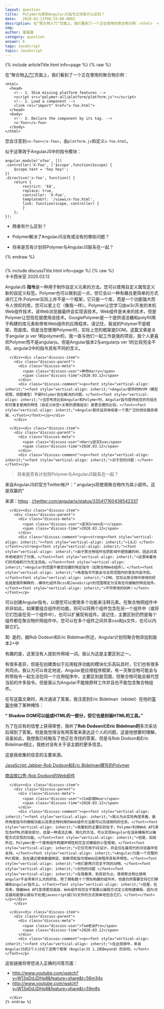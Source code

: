 ```yaml
---
layout: question
title:  Polymer元素和AngularJS指令之间有什么区别？
date:   2020-03-12T08:15:00.000Z
description: 在“聚合物入门”页面上，我们看到了一个正在使用的聚合物示例：<html>  <head>    <\!-- 1. Shim missing plat...
img: 
author: 蛋蛋猿
category: question
answer: 6
tags: JavaScript
topic: JavaScript
---
```

<div class="article-root">
  <div class="article">
    {% include articleTitle.html info=page %}
    {% raw %}
    <div class="article-content"><p><font style="vertical-align: inherit;"><font style="vertical-align: inherit;">在“聚合物</font></font><a href="http://www.polymer-project.org/docs/start/usingelements.html" rel="noreferrer"><font style="vertical-align: inherit;"><font style="vertical-align: inherit;">入门”</font></font></a><font style="vertical-align: inherit;"><font style="vertical-align: inherit;">页面上，我们看到了一个正在使用的聚合物示例：</font></font></p>

<pre><code>&lt;html&gt;<font></font>
  &lt;head&gt;<font></font>
    &lt;!-- 1. Shim missing platform features --&gt;<font></font>
    &lt;script src="polymer-all/platform/platform.js"&gt;&lt;/script&gt;<font></font>
    &lt;!-- 2. Load a component --&gt;<font></font>
    &lt;link rel="import" href="x-foo.html"&gt;<font></font>
  &lt;/head&gt;<font></font>
  &lt;body&gt;<font></font>
    &lt;!-- 3. Declare the component by its tag. --&gt;<font></font>
    &lt;x-foo&gt;&lt;/x-foo&gt;<font></font>
  &lt;/body&gt;<font></font>
&lt;/html&gt;<font></font>
</code></pre>

<p><font style="vertical-align: inherit;"><font style="vertical-align: inherit;">您会注意到</font></font><code>&lt;x-foo&gt;&lt;/x-foo&gt;</code><font style="vertical-align: inherit;"><font style="vertical-align: inherit;">，由</font></font><code>platform.js</code><font style="vertical-align: inherit;"><font style="vertical-align: inherit;">和</font><font style="vertical-align: inherit;">定义</font></font><code>x-foo.html</code><font style="vertical-align: inherit;"><font style="vertical-align: inherit;">。</font></font></p>

<p><font style="vertical-align: inherit;"><font style="vertical-align: inherit;">似乎这等效于AngularJS中的指令模块：</font></font></p>

<pre><code>angular.module('xfoo', [])<font></font>
.controller('X-Foo', ['$scope',function($scope) {<font></font>
    $scope.text = 'hey hey!';<font></font>
})<font></font>
.directive('x-foo', function() {<font></font>
    return {<font></font>
        restrict: 'EA',<font></font>
        replace: true,<font></font>
        controller: 'X-Foo',<font></font>
        templateUrl: '/views/x-foo.html',<font></font>
        link: function(scope, controller) {<font></font>
        }<font></font>
    };<font></font>
});<font></font>
</code></pre>

<ul>
<li><p><font style="vertical-align: inherit;"><font style="vertical-align: inherit;">两者有什么区别？</font></font></p></li>
<li><p><font style="vertical-align: inherit;"><font style="vertical-align: inherit;">Polymer解决了AngularJS没有或没有的哪些问题？</font></font></p></li>
<li><p><font style="vertical-align: inherit;"><font style="vertical-align: inherit;">将来是否有计划将Polymer与AngularJS联系在一起？</font></font></p></li>
</ul></div>
    {% endraw %}
  </div>
  <p style="height: 0;width:0;overflow: hidden;"> 第1115篇《Polymer元素和AngularJS指令之间有什么区别？》来自Winter(https://github.com/aiyld/aiyld.github.io)的站点</p>
  <div class="discuss-wrapper">
    {% include discussTitle.html info=page %}
    {% raw %}
    <div class="discuss-item">
        <div class="discuss-parent">
          <div class="discuss-meta">
            <span class="discuss-user">卡卡西米亚</span>
            <span class="discuss-time">2020.03.12</span>
          </div>
          <div class="discuss-comment"><p><font style="vertical-align: inherit;"><font style="vertical-align: inherit;">AngularJS </font></font><strong><font style="vertical-align: inherit;"><font style="vertical-align: inherit;">指令</font></font></strong><font style="vertical-align: inherit;"><font style="vertical-align: inherit;">是一种用于制作自定义元素的方法。</font><font style="vertical-align: inherit;">您可以使用自定义属性定义新的自定义标签。</font><font style="vertical-align: inherit;">Polymer也可以做到这一点，但它会以一种有趣且更简单的方式进行工作.Polymer实际上并不是一个框架，它只是一个库，而是一个功能强大而令人惊叹的库，您可以爱上它（像我一样）。</font><font style="vertical-align: inherit;">Polymer让您学习由w3c开发的本机Web组件技术，该Web浏览器最终会实现该技术。Web组件是未来的技术，但是Polymer让您现在就使用该技术。GooglePolymer是一个提供语法糖和polyfill用于构建的库元素和带有Web组件的应用程序。请记住，我说的Polymer不是框架，而是库。但是当您使用Polymer时，实际上您的框架是DOM。</font><font style="vertical-align: inherit;">这篇文章是关于angular js ver 1和polymer的，我一直与他们一起工作是我的项目，我个人更喜欢Polymer而不是angularjs。</font><font style="vertical-align: inherit;">但是Angular版本2与angularjs ver 1的比较完全不同。angular2中的指令具有不同的含义。</font></font></p></div>
        </div>
        
      </div><div class="discuss-item">
        <div class="discuss-parent">
          <div class="discuss-meta">
            <span class="discuss-user">神奇Harry</span>
            <span class="discuss-time">2020.03.12</span>
          </div>
          <div class="discuss-comment"><p><font style="vertical-align: inherit;"><font style="vertical-align: inherit;">Angular提供的MVVM（模型视图，视图模型）不是Polymer旨在解决的问题。</font><font style="vertical-align: inherit;">当您考虑比较Angular和Polymer时，Angular指令提供给您的可组合和可重复使用的特性（自定义标签+关联的逻辑组合）是更合理的比较。</font><font style="vertical-align: inherit;">Angular是并且将继续是一个更广泛的目标服务框架。</font></font></p></div>
        </div>
        
      </div><div class="discuss-item">
        <div class="discuss-parent">
          <div class="discuss-meta">
            <span class="discuss-user">Harry逆天Eva</span>
            <span class="discuss-time">2020.03.12</span>
          </div>
          <div class="discuss-comment"><p><font style="vertical-align: inherit;"><font style="vertical-align: inherit;">对于您的问题：</font></font></p>

<blockquote>
  <p><font style="vertical-align: inherit;"><font style="vertical-align: inherit;">将来是否有计划将Polymer与AngularJS联系在一起？</font></font></p>
</blockquote>

<p><font style="vertical-align: inherit;"><font style="vertical-align: inherit;">来自AngularJS的官方Twitter帐户：“ angularjs将使用聚合物作为其小部件。这是双赢的”</font></font></p>

<p><font style="vertical-align: inherit;"><font style="vertical-align: inherit;">来源：</font><a href="https://twitter.com/angularjs/status/335417160438542337"><font style="vertical-align: inherit;">https</font></a><font style="vertical-align: inherit;"> : </font></font><a href="https://twitter.com/angularjs/status/335417160438542337"><font style="vertical-align: inherit;"><font style="vertical-align: inherit;">//twitter.com/angularjs/status/335417160438542337</font></font></a></p></div>
        </div>
        
      </div><div class="discuss-item">
        <div class="discuss-parent">
          <div class="discuss-meta">
            <span class="discuss-user">逆天Green古一</span>
            <span class="discuss-time">2020.03.12</span>
          </div>
          <div class="discuss-comment"><p><strong><font style="vertical-align: inherit;"><font style="vertical-align: inherit;">1＆2）</font></font></strong><font style="vertical-align: inherit;"><font style="vertical-align: inherit;">由于聚合物组件在阴影域中是隐藏的树，因此对其作用域进行了分类。</font><font style="vertical-align: inherit;">这意味着他们的风格和行为无法流血。</font><font style="vertical-align: inherit;">Angular的范围不像您创建的特定指令（如聚合物Web组件）。</font><font style="vertical-align: inherit;">角度指令可能会与全局范围内的某些内容冲突。</font><font style="vertical-align: inherit;">IMO，您将从聚合物中获得的好处就是我所解释的..模块化组件将css和JavaScript的范围限定为没有任何接触的特定组件。</font><font style="vertical-align: inherit;">不可修改的DOM！</font></font></p>

<p><font style="vertical-align: inherit;"><font style="vertical-align: inherit;">可以创建Angular指令，以便您可以使用多个功能来注释元素。</font><font style="vertical-align: inherit;">在聚合物网组件中并非如此。</font><font style="vertical-align: inherit;">如果要组合组件的功能，则可以将两个组件包含在另一个组件中（或将它们包装在另一个组件中），也可以扩展现有组件。</font><font style="vertical-align: inherit;">请记住，主要区别仍然是每个组件都在聚合物纤网组件中。</font><font style="vertical-align: inherit;">您可以在多个组件之间共享css和js文件，也可以内联它们。</font></font></p>

<p><strong><font style="vertical-align: inherit;"><font style="vertical-align: inherit;">3）</font></font></strong><font style="vertical-align: inherit;"><font style="vertical-align: inherit;">是的，据Rob Dodson和Eric Bidelman所述，Angular计划将聚合物添加到版本2+中</font></font></p>

<p><font style="vertical-align: inherit;"><font style="vertical-align: inherit;">有趣的是，这里没有人提到作用域一词。</font><font style="vertical-align: inherit;">我认为这是主要区别之一。</font></font></p>

<p><font style="vertical-align: inherit;"><font style="vertical-align: inherit;">有很多差异，但是在创建类似于应用程序功能的模块化乐高玩具时，它们也有很多共同点。</font><font style="vertical-align: inherit;">我认为可以肯定地说，Angular是应用程序框架，有一天聚合物可能会与附带指令一起生活在同一个应用程序中，主要区别是范围，但聚合物可能会替代您当前的许多指令。</font><font style="vertical-align: inherit;">但是我认为Angular不能按原样工作并且也不能包含聚合物组件。</font></font></p>

<p><font style="vertical-align: inherit;"><font style="vertical-align: inherit;">在写这篇文章时，再次通读了答案，我注意到Eric Bidelman（ebidel）在他的</font></font><a href="https://stackoverflow.com/a/18092637/345078"><font style="vertical-align: inherit;"><font style="vertical-align: inherit;">答案中</font></font></a><font style="vertical-align: inherit;"><font style="vertical-align: inherit;">做了某种掩饰</font><font style="vertical-align: inherit;">：</font></font></p>

<p><strong><font style="vertical-align: inherit;"><font style="vertical-align: inherit;">“ Shadow DOM可以组成HTML的一部分，但它也是封装HTML的工具。”</font></font></strong></p>

<p><font style="vertical-align: inherit;"><font style="vertical-align: inherit;">为了在应有的信誉上获得荣誉，我听了</font></font><strong><font style="vertical-align: inherit;"><font style="vertical-align: inherit;">Rob Dodson</font></font></strong><font style="vertical-align: inherit;"><font style="vertical-align: inherit;">和</font></font><strong><font style="vertical-align: inherit;"><font style="vertical-align: inherit;">Eric Bidelman的</font></font></strong><font style="vertical-align: inherit;"><font style="vertical-align: inherit;">多次采访后得到了答案</font><font style="vertical-align: inherit;">。</font><font style="vertical-align: inherit;">但是我觉得没有用答案来表达这个人的问题，这是他想要的理解。</font><font style="vertical-align: inherit;">话虽如此，我想我已经触及了他正在寻找的答案，但是与Rob Dodson和Eric Bidelman相比，我绝对没有关于该主题的更多信息。</font></font></p>

<p><font style="vertical-align: inherit;"><font style="vertical-align: inherit;">这是我收集的信息的主要来源。</font></font></p>

<p><a href="http://javascriptjabber.com/120-jsj-google-polymer-with-rob-dodson-and-eric-bidelman/" rel="nofollow noreferrer"><font style="vertical-align: inherit;"><font style="vertical-align: inherit;">JavaScript Jabber-Rob Dodson和Eric Bidelman撰写的Polymer</font></font></a></p>

<p><a href="http://shoptalkshow.com/episodes/124-rob-dodson/" rel="nofollow noreferrer"><font style="vertical-align: inherit;"><font style="vertical-align: inherit;">商店脱口秀-Rob Dodson的Web组件</font></font></a></p></div>
        </div>
        
      </div><div class="discuss-item">
        <div class="discuss-parent">
          <div class="discuss-meta">
            <span class="discuss-user">Jim前端Near</span>
            <span class="discuss-time">2020.03.12</span>
          </div>
          <div class="discuss-comment"><p><font style="vertical-align: inherit;"><font style="vertical-align: inherit;">我认为从实际角度来看，最终角度指令的模板功能以及聚合物利用的Web组件方法都可以完成相同的任务。</font><font style="vertical-align: inherit;">我看到的主要区别在于，Polymer利用Web API来包含HTML的某些部分，这是一种语法正确，简化的方法，可以实现Angular在渲染模板时以编程方式实现的功能。</font><font style="vertical-align: inherit;">但是，如前所述，Polymer是一个使用组件构建声明性和交互式模板的小型框架。</font><font style="vertical-align: inherit;">它仅可用于UI设计，并且仅在最现代的浏览器中受支持。</font><font style="vertical-align: inherit;">AngularJS是一个完整的MVC框架，旨在通过使用数据绑定，依赖项和指令使Web应用程序具有声明性。</font><font style="vertical-align: inherit;">他们是两只完全不同的动物。</font><font style="vertical-align: inherit;">对你的问题 </font><font style="vertical-align: inherit;">在我看来，到目前为止，使用聚合物比使用angular不会带来什么大的好处，除了拥有数十个预先构建的组件外，但是仍然需要您将它们移植到angular指令上。</font><font style="vertical-align: inherit;">但是，在将来，随着Web API变得更加高级，Web组件将完全不需要以编程方式定义和构建模板，因为浏览器将能够以类似于处理javascript或CSS文件的方式简单地包含它们。</font></font></p></div>
        </div>
        
      </div><div class="discuss-item">
        <div class="discuss-parent">
          <div class="discuss-meta">
            <span class="discuss-user">Tom老丝Pro</span>
            <span class="discuss-time">2020.03.12</span>
          </div>
          <div class="discuss-comment"><p><font style="vertical-align: inherit;"><font style="vertical-align: inherit;">在此视频中，来自AngularJS的2个人讨论了这两个框架（AngularJS 1.2和Beyond）的异同。</font></font></p>

<p><font style="vertical-align: inherit;"><font style="vertical-align: inherit;">这些链接将带您进入正确的问答页面：</font></font></p>

<ul>
<li><a href="http://www.youtube.com/watch?v=W13qDdJDHp8&amp;feature=share&amp;t=56m34s"><font style="vertical-align: inherit;"><font style="vertical-align: inherit;">http://www.youtube.com/watch?v=W13qDdJDHp8&amp;feature=share&amp;t=56m34s</font></font></a></li>
<li><a href="http://www.youtube.com/watch?v=W13qDdJDHp8&amp;feature=share&amp;t=59m8s"><font style="vertical-align: inherit;"><font style="vertical-align: inherit;">http://www.youtube.com/watch?v=W13qDdJDHp8&amp;feature=share&amp;t=59m8s</font></font></a></li>
</ul></div>
        </div>
        
      </div>
    {% endraw %}
  </div>
<div>

